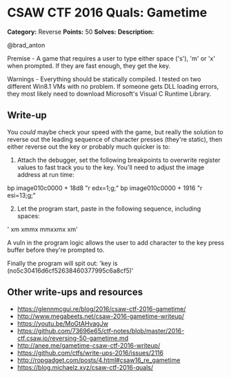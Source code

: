 # CSAW CTF 2016 Quals: Gametime

**Category:** Reverse
**Points:** 50
**Solves:**
**Description:**

@brad_anton

Premise -
A game that requires a user to type either space ('s'), 'm' or 'x' when prompted. If they are fast enough, they get the key.

Warnings -
Everything should be statically compiled. I tested on two different  Win8.1 VMs with no problem. If someone gets DLL loading errors, they most likely need to download Microsoft's Visual C Runtime Library.

## Write-up
You *could* maybe check your speed with the game, but really the solution to reverse out the leading sequence of character presses (they're static), then either reverse out the key or probably much quicker is to:

1. Attach the debugger, set the following breakpoints to overwrite register values to fast track you to the key. You'll need to adjust the image address at run time:

bp image010c0000 + 18d8 "r edx=1;g;"
bp image010c0000 + 1916 "r esi=13;g;"

2. Let the program start, paste in the following sequence, including spaces:

' xm xmmx mmxxmx  xm'

A vuln in the program logic allows the user to add character to the key press buffer before they're prompted to.

Finally the program will spit out:
'key is  (no5c30416d6cf52638460377995c6a8cf5)'

## Other write-ups and resources

* https://glennmcgui.re/blog/2016/csaw-ctf-2016-gametime/
* http://www.megabeets.net/csaw-2016-gametime-writeup/
* https://youtu.be/MoGtAHvagJw
* https://github.com/73696e65/ctf-notes/blob/master/2016-ctf.csaw.io/reversing-50-gametime.md
* http://anee.me/gametime-csaw-ctf-2016-writeup/
* https://github.com/ctfs/write-ups-2016/issues/2116
* http://ropgadget.com/posts/4.html#csaw16_re_gametime
* https://blog.michaelz.xyz/csaw-ctf-2016-quals/
